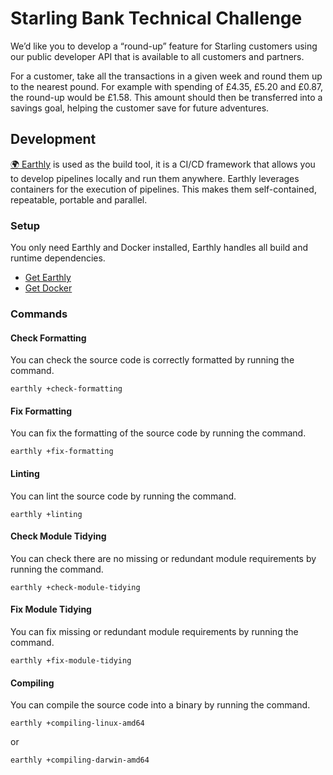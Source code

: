 # Starling Bank Technical Challenge

We’d like you to develop a “round-up” feature for Starling customers using our public developer API that is available to all customers and partners.

For a customer, take all the transactions in a given week and round them up to the nearest pound.
For example with spending of £4.35, £5.20 and £0.87, the round-up would be £1.58.
This amount should then be transferred into a savings goal, helping the customer save for future adventures.

## Development
[🌍 Earthly](https://earthly.dev) is used as the build tool, it is a CI/CD framework that allows you to develop pipelines locally and run them anywhere.
Earthly leverages containers for the execution of pipelines.
This makes them self-contained, repeatable, portable and parallel.

### Setup
You only need Earthly and Docker installed, Earthly handles all build and runtime dependencies.

* [Get Earthly](https://earthly.dev/get-earthly)
* [Get Docker](https://www.docker.com/get-started/)

### Commands
#### Check Formatting
You can check the source code is correctly formatted by running the command.

```
earthly +check-formatting
```

#### Fix Formatting
You can fix the formatting of the source code by running the command.

```
earthly +fix-formatting
```

#### Linting
You can lint the source code by running the command.

```
earthly +linting
```

#### Check Module Tidying
You can check there are no missing or redundant module requirements by running the command.

```
earthly +check-module-tidying
```

#### Fix Module Tidying
You can fix missing or redundant module requirements by running the command.

```
earthly +fix-module-tidying
```

#### Compiling
You can compile the source code into a binary by running the command.

```
earthly +compiling-linux-amd64
```

or

```
earthly +compiling-darwin-amd64
```
